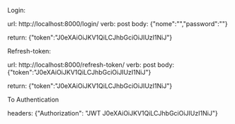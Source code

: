 Login:

url: http://localhost:8000/login/
verb: post
body: {"nome":"","password":""}

return: {"token":"J0eXAiOiJKV1QiLCJhbGciOiJIUzI1NiJ"}

Refresh-token:

url: http://localhost:8000/refresh-token/
verb: post
body: {"token":"J0eXAiOiJKV1QiLCJhbGciOiJIUzI1NiJ"}

return: {"token":"J0eXAiOiJKV1QiLCJhbGciOiJIUzI1NiJ"}


To Authentication

headers: {"Authorization": "JWT J0eXAiOiJKV1QiLCJhbGciOiJIUzI1NiJ"}
